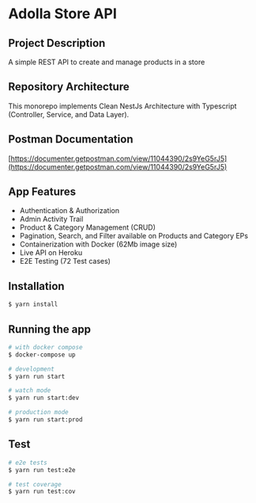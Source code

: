 # Adolla Store API

## Project Description
A simple REST API to create and manage products in a store

## Repository Architecture

This monorepo implements Clean NestJs Architecture with Typescript (Controller, Service, and Data Layer).

## Postman Documentation

[https://documenter.getpostman.com/view/11044390/2s9YeG5rJ5](https://documenter.getpostman.com/view/11044390/2s9YeG5rJ5)

## App Features

- Authentication & Authorization
- Admin Activity Trail
- Product & Category Management (CRUD)
- Pagination, Search, and Filter available on Products and Category EPs
- Containerization with Docker (62Mb image size)
- Live API on Heroku
- E2E Testing (72 Test cases)


## Installation

```bash
$ yarn install
```

## Running the app

```bash
# with docker compose
$ docker-compose up

# development
$ yarn run start

# watch mode
$ yarn run start:dev

# production mode
$ yarn run start:prod
```

## Test

```bash
# e2e tests
$ yarn run test:e2e

# test coverage
$ yarn run test:cov
```
